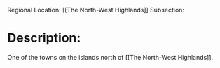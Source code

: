 Regional Location: [[The North-West Highlands]]
Subsection:
# Description:
One of the towns on the islands north of [[The North-West Highlands]].